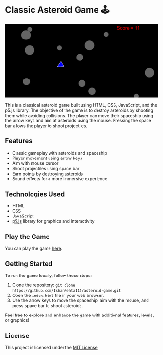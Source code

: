 # Classic Asteroid Game :joystick:

<p align="center">
  <img src="https://github.com/IshanMehta115/asteroid-game/blob/main/screenshot.PNG" alt="Game Screenshot" width="800px">
</p>



This is a classical asteroid game built using HTML, CSS, JavaScript, and the p5.js library. The objective of the game is to destroy asteroids by shooting them while avoiding collisions. The player can move their spaceship using the arrow keys and aim at asteroids using the mouse. Pressing the space bar allows the player to shoot projectiles.

## Features

- Classic gameplay with asteroids and spaceship
- Player movement using arrow keys
- Aim with mouse cursor
- Shoot projectiles using space bar
- Earn points by destroying asteroids
- Sound effects for a more immersive experience

## Technologies Used

- HTML
- CSS
- JavaScript
- [p5.js](https://p5js.org/) library for graphics and interactivity

## Play the Game

You can play the game [here](https://ishanmehta115.github.io/asteroid-game/).

## Getting Started

To run the game locally, follow these steps:

1. Clone the repository: `git clone https://github.com/IshanMehta115/asteroid-game.git`
2. Open the `index.html` file in your web browser.
3. Use the arrow keys to move the spaceship, aim with the mouse, and press space bar to shoot asteroids.

Feel free to explore and enhance the game with additional features, levels, or graphics!

## License

This project is licensed under the [MIT License](LICENSE).
